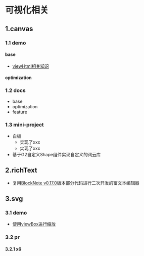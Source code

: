 # 可视化相关

## 1.canvas

### 1.1 demo
#### base
- [viewHtml相关知识]()
#### optimization

### 1.2 docs
- base
- optimization
- feature
### 1.3 mini-project
- 白板
  - 实现了xxx
  - 实现了xxx
- 基于G2自定义Shape组件实现自定义的词云库
  
## 2.richText
  - 复用[BlockNote v0.17.0](https://github.com/TypeCellOS/BlockNote)版本部分代码进行二次开发的富文本编辑器

## 3.svg

### 3.1 demo
- [使用viewBox进行缩放](https://github.com/wbccb/visualization-study/blob/main/svg/demo/1-viewbox.html)

### 3.2 pr

#### 3.2.1 x6
